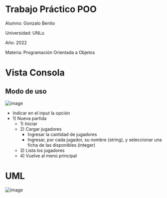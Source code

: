 # Trabajo Práctico POO
Alumno: Gonzalo Benito

Universidad: UNLu

Año: 2022

Materia: Programación Orientada a Objetos

# Vista Consola

## Modo de uso

![image](https://user-images.githubusercontent.com/60377535/204913077-0921d733-bb89-4ef8-b201-637de6d65ff7.png)

- Indicar en el input la opción
- 1\) Nueva partida
  - 1\) Iniciar
  - 2\) Cargar jugadores
    - Ingresar la cantidad de jugadores
    - Ingresar, por cada jugador, su nombre (string), y seleccionar una ficha de las disponibles (integer)
  - 3\) Lista los jugadores
  - 4\) Vuelve al menú principal



# UML

![image](https://user-images.githubusercontent.com/60377535/204913122-7ad4433f-0f35-457b-b626-d2bcd00ecb6d.png)

